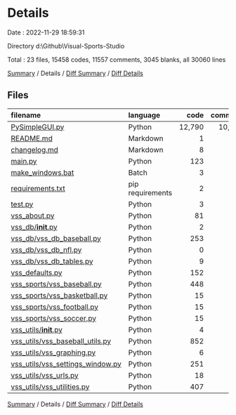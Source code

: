 # Details

Date : 2022-11-29 18:59:31

Directory d:\\Github\\Visual-Sports-Studio

Total : 23 files,  15458 codes, 11557 comments, 3045 blanks, all 30060 lines

[Summary](results.md) / Details / [Diff Summary](diff.md) / [Diff Details](diff-details.md)

## Files
| filename | language | code | comment | blank | total |
| :--- | :--- | ---: | ---: | ---: | ---: |
| [PySimpleGUI.py](/PySimpleGUI.py) | Python | 12,790 | 10,629 | 2,650 | 26,069 |
| [README.md](/README.md) | Markdown | 1 | 0 | 0 | 1 |
| [changelog.md](/changelog.md) | Markdown | 8 | 0 | 2 | 10 |
| [main.py](/main.py) | Python | 123 | 32 | 24 | 179 |
| [make_windows.bat](/make_windows.bat) | Batch | 3 | 0 | 0 | 3 |
| [requirements.txt](/requirements.txt) | pip requirements | 2 | 0 | 0 | 2 |
| [test.py](/test.py) | Python | 3 | 0 | 0 | 3 |
| [vss_about.py](/vss_about.py) | Python | 81 | 10 | 10 | 101 |
| [vss_db/__init__.py](/vss_db/__init__.py) | Python | 2 | 0 | 2 | 4 |
| [vss_db/vss_db_baseball.py](/vss_db/vss_db_baseball.py) | Python | 253 | 176 | 115 | 544 |
| [vss_db/vss_db_nfl.py](/vss_db/vss_db_nfl.py) | Python | 0 | 0 | 1 | 1 |
| [vss_db/vss_db_tables.py](/vss_db/vss_db_tables.py) | Python | 9 | 410 | 9 | 428 |
| [vss_defaults.py](/vss_defaults.py) | Python | 152 | 114 | 11 | 277 |
| [vss_sports/vss_baseball.py](/vss_sports/vss_baseball.py) | Python | 448 | 49 | 86 | 583 |
| [vss_sports/vss_basketball.py](/vss_sports/vss_basketball.py) | Python | 15 | 0 | 4 | 19 |
| [vss_sports/vss_football.py](/vss_sports/vss_football.py) | Python | 15 | 0 | 4 | 19 |
| [vss_sports/vss_soccer.py](/vss_sports/vss_soccer.py) | Python | 15 | 0 | 4 | 19 |
| [vss_utils/__init__.py](/vss_utils/__init__.py) | Python | 4 | 0 | 0 | 4 |
| [vss_utils/vss_baseball_utils.py](/vss_utils/vss_baseball_utils.py) | Python | 852 | 31 | 35 | 918 |
| [vss_utils/vss_graphing.py](/vss_utils/vss_graphing.py) | Python | 6 | 0 | 4 | 10 |
| [vss_utils/vss_settings_window.py](/vss_utils/vss_settings_window.py) | Python | 251 | 35 | 31 | 317 |
| [vss_utils/vss_urls.py](/vss_utils/vss_urls.py) | Python | 18 | 20 | 12 | 50 |
| [vss_utils/vss_utilities.py](/vss_utils/vss_utilities.py) | Python | 407 | 51 | 41 | 499 |

[Summary](results.md) / Details / [Diff Summary](diff.md) / [Diff Details](diff-details.md)